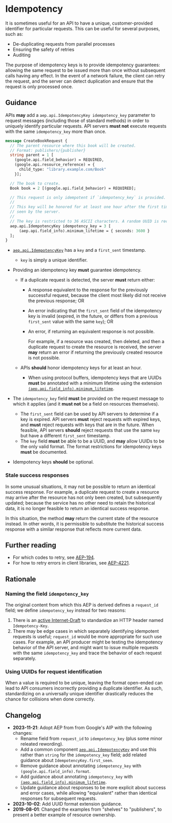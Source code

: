 # Idempotency

It is sometimes useful for an API to have a unique, customer-provided
identifier for particular requests. This can be useful for several purposes,
such as:

- De-duplicating requests from parallel processes
- Ensuring the safety of retries
- Auditing

The purpose of idempotency keys is to provide idempotency guarantees: allowing
the same request to be issued more than once without subsequent calls having
any effect. In the event of a network failure, the client can retry the
request, and the server can detect duplication and ensure that the request is
only processed once.

## Guidance

APIs **may** add a `aep.api.IdempotencyKey idempotency_key` parameter to
request messages (including those of standard methods) in order to uniquely
identify particular requests. API servers **must not** execute requests with
the same `idempotency_key` more than once.

```proto
message CreateBookRequest {
  // The parent resource where this book will be created.
  // Format: publishers/{publisher}
  string parent = 1 [
    (google.api.field_behavior) = REQUIRED,
    (google.api.resource_reference) = {
      child_type: "library.example.com/Book"
    }];

  // The book to create.
  Book book = 2 [(google.api.field_behavior) = REQUIRED];

  // This request is only idempotent if `idempotency_key` is provided.
  //
  // This key will be honored for at least one hour after the first time it is
  // seen by the server.
  //
  // The key is restricted to 36 ASCII characters. A random UUID is recommended.
  aep.api.IdempotencyKey idempotency_key = 3 [
      (aep.api.field_info).minimum_lifetime = { seconds: 3600 }
  ];
}
```

- [`aep.api.IdempotencyKey`][] has a `key` and a `first_sent` timestamp.

  - `key` is simply a unique identifier.

- Providing an idempotency key **must** guarantee idempotency.

  - If a duplicate request is detected, the server **must** return either:

    - A response equivalent to the response for the previously successful
      request, because the client most likely did not receive the previous
      response; OR
    - An error indicating that the `first_sent` field of the idempotency key is
      invalid (expired, in the future, or differs from a previous `first_sent`
      value with the same `key`); OR
    - An error, if returning an equivalent response is not possible.

      For example, if a resource was created, then deleted, and then a
      duplicate request to create the resource is received, the server **may**
      return an error if returning the previously created resource is not
      possible.

  - APIs **should** honor idempotency keys for at least an hour.
    - When using protocol buffers, idempotency keys that are UUIDs **must** be
      annotated with a minimum lifetime using the extension
      [`(aep.api.field_info).minimum_lifetime`].

- The `idempotency_key` field **must** be provided on the request message to
  which it applies (and it **must not** be a field on resources themselves).

  - The `first_sent` field can be used by API servers to determine if a key is
    expired. API servers **must** reject requests with expired keys, and
    **must** reject requests with keys that are in the future. When feasible,
    API servers **should** reject requests that use the same `key` but have a
    different `first_sent` timestamp.
  - The `key` field **must** be able to be a UUID, and **may** allow UUIDs to
    be the only valid format. The format restrictions for idempotency keys
    **must** be documented.

- Idempotency keys **should** be optional.

### Stale success responses

In some unusual situations, it may not be possible to return an identical
success response. For example, a duplicate request to create a resource may
arrive after the resource has not only been created, but subsequently updated;
because the service has no other need to retain the historical data, it is no
longer feasible to return an identical success response.

In this situation, the method **may** return the current state of the resource
instead. In other words, it is permissible to substitute the historical success
response with a similar response that reflects more current data.

## Further reading

- For which codes to retry, see [AEP-194](https://aep.dev/194).
- For how to retry errors in client libraries, see
  [AEP-4221](https://aep.dev/4221).

## Rationale

### Naming the field `idempotency_key`

The original content from which this AEP is derived defines a `request_id`
field; we define `idempotency_key` instead for two reasons:

1. There is an [active Internet-Draft][idempotency-key-draft] to standardize an
   HTTP header named `Idempotency-Key`.
1. There may be edge cases in which separately identifying idempotent requests
   is useful; `request_id` would be more appropriate for such use cases. For
   example, an API producer might be testing the idempotency behavior of the
   API server, and might want to issue multiple requests with the same
   `idempotency_key` and trace the behavior of each request separately.

<!-- prettier-ignore-start -->
[idempotency-key-draft]: https://datatracker.ietf.org/doc/draft-ietf-httpapi-idempotency-key-header/
[`aep.api.IdempotencyKey`]: https://buf.build/aep/api/file/main:aep/api/idempotency_key.proto#L21
[`(aep.api.field_info).minimum_lifetime`]: https://buf.build/aep/api/file/main:aep/api/field_info.proto#L35
<!-- prettier-ignore-end -->

### Using UUIDs for request identification

When a value is required to be unique, leaving the format open-ended can lead
to API consumers incorrectly providing a duplicate identifier. As such,
standardizing on a universally unique identifier drastically reduces the chance
for collisions when done correctly.

## Changelog

- **2023-11-21**: Adopt AEP from from Google's AIP with the following changes:
  - Rename field from `request_id` to `idempotency_key` (plus some minor
    releated rewording).
  - Add a common component [`aep.api.IdempotencyKey`][] and use this rather
    than `string` for the `idempotency_key` field; add related guidance about
    `IdempotencyKey.first_seen`.
  - Remove guidance about annotating `idempotency_key` with
    `(google.api.field_info).format`.
  - Add guidance about annotating `idempotency_key` with
    [`(aep.api.field_info).minimum_lifetime`].
  - Update guidance about responses to be more explicit about success and error
    cases, while allowing "equivalent" rather than identical responses for
    subsequent requests.
- **2023-10-02**: Add UUID format extension guidance.
- **2019-08-01**: Changed the examples from "shelves" to "publishers", to
  present a better example of resource ownership.

